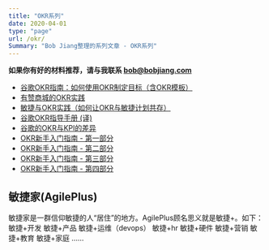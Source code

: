 ```yaml
---
title: "OKR系列"
date: 2020-04-01
type: "page"
url: /okr/
Summary: "Bob Jiang整理的系列文章 - OKR系列"
---
```


**如果你有好的材料推荐，请与我联系 bob@bobjiang.com**

- [谷歌OKR指南：如何使用OKR制定目标（含OKR模板）](/okr-rework-withgoogle/)
- [有赞商城的OKR实践](https://mp.weixin.qq.com/s/9SbnDAXbvaBjCI9aoEnkew)
- [敏捷与OKR实践（如何让OKR与敏捷计划共存）](/okr-forcast-alive-together/)
- [谷歌OKR指导手册 (译)](/google-okr-guide-book/)
- [谷歌的OKR与KPI的差异](/posts/blog/google-okr-kpi.html)
- [OKR新手入门指南 - 第一部分](/okr-beginner-guide-1/)
- [OKR新手入门指南 - 第二部分](/okr-beginner-guide-2/)
- [OKR新手入门指南 - 第三部分](/okr-beginner-guide-3/)
- [OKR新手入门指南 - 第四部分](/okr-beginner-guide-4/)

## 敏捷家(AgilePlus)

敏捷家是一群信仰敏捷的人“居住”的地方。AgilePlus顾名思义就是敏捷+。如下： 敏捷+开发 敏捷+产品 敏捷+运维（devops） 敏捷+hr 敏捷+硬件 敏捷+营销 敏捷+教育 敏捷+家庭 ……